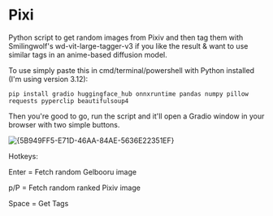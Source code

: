 # Pixi
Python script to get random images from Pixiv and then tag them with Smilingwolf's wd-vit-large-tagger-v3 if you like the result &amp; want to use similar tags in an anime-based diffusion model.

To use simply paste this in cmd/terminal/powershell with Python installed (I'm using version 3.12):


```pip install gradio huggingface_hub onnxruntime pandas numpy pillow requests pyperclip beautifulsoup4```


Then you're good to go, run the script and it'll open a Gradio window in your browser with two simple buttons.

![{5B949FF5-E71D-46AA-84AE-5636E22351EF}](https://github.com/user-attachments/assets/04579527-7ba6-4656-9475-39533f217891)


Hotkeys:

Enter = Fetch random Gelbooru image

p/P = Fetch random ranked Pixiv image

Space = Get Tags
